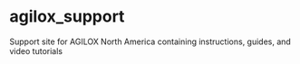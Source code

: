 # agilox_support
Support site for AGILOX North America containing instructions, guides, and video tutorials
